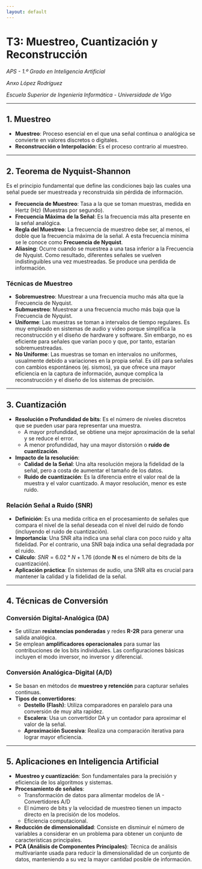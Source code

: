 ```yaml
---
layout: default
---
```


# T3: Muestreo, Cuantización y Reconstrucción
*APS - 1.º Grado en Inteligencia Artificial*

*Anxo López Rodríguez*

*Escuela Superior de Ingeniería Informática - Universidade de Vigo*

---

## 1. Muestreo
* **Muestreo**: Proceso esencial en el que una señal continua o analógica se convierte en valores discretos o digitales.
* **Reconstrucción o Interpolación**: Es el proceso contrario al muestreo.

---

## 2. Teorema de Nyquist-Shannon
Es el principio fundamental que define las condiciones bajo las cuales una señal puede ser muestreada y reconstruida sin pérdida de información.

* **Frecuencia de Muestreo**: Tasa a la que se toman muestras, medida en Hertz (Hz) (Muestras por segundo).
* **Frecuencia Máxima de la Señal**: Es la frecuencia más alta presente en la señal analógica.
* **Regla del Muestreo**: La frecuencia de muestreo debe ser, al menos, el doble que la frecuencia máxima de la señal. A esta frecuencia mínima se le conoce como **Frecuencia de Nyquist**.
* **Aliasing**: Ocurre cuando se muestrea a una tasa inferior a la Frecuencia de Nyquist. Como resultado, diferentes señales se vuelven indistinguibles una vez muestreadas. Se produce una perdida de información.

### Técnicas de Muestreo
* **Sobremuestreo**: Muestrear a una frecuencia mucho más alta que la Frecuencia de Nyquist.
* **Submuestreo**: Muestrear a una frecuencia mucho más baja que la Frecuencia de Nyquist.
* **Uniforme**: Las muestras se toman a intervalos de tiempo regulares. Es muy empleado en sistemas de audio y video porque simplifica la reconstrucción y el diseño de hardware y software. Sin embargo, no es eficiente para señales que varían poco y que, por tanto, estarían sobremuestreadas.
* **No Uniforme**: Las muestras se toman en intervalos no uniformes, usualmente debido a variaciones en la propia señal. Es útil para señales con cambios espontáneos (ej. sismos), ya que ofrece una mayor eficiencia en la captura de información, aunque complica la reconstrucción y el diseño de los sistemas de precisión.

---

## 3. Cuantización
* **Resolución o Profundidad de bits**: Es el número de niveles discretos que se pueden usar para representar una muestra.
    * A mayor profundidad, se obtiene una mejor aproximación de la señal y se reduce el error.
    * A menor profundidad, hay una mayor distorsión o **ruido de cuantización**.
* **Impacto de la resolución**:
    * **Calidad de la Señal**: Una alta resolución mejora la fidelidad de la señal, pero a costa de aumentar el tamaño de los datos.
    * **Ruido de cuantización**: Es la diferencia entre el valor real de la muestra y el valor cuantizado. A mayor resolución, menor es este ruido.

### Relación Señal a Ruido (SNR)
* **Definición**: Es una medida crítica en el procesamiento de señales que compara el nivel de la señal deseada con el nivel del ruido de fondo (incluyendo el ruido de cuantización).
* **Importancia**: Una SNR alta indica una señal clara con poco ruido y alta fidelidad. Por el contrario, una SNR baja indica una señal degradada por el ruido.
* **Cálculo**: $SNR = 6.02 * N + 1.76$ (donde **N** es el número de bits de la cuantización).
* **Aplicación práctica**: En sistemas de audio, una SNR alta es crucial para mantener la calidad y la fidelidad de la señal.

---

## 4. Técnicas de Conversión

### Conversión Digital-Analógica (DA)
* Se utilizan **resistencias ponderadas** y redes **R-2R** para generar una salida analógica.
* Se emplean **amplificadores operacionales** para sumar las contribuciones de los bits individuales. Las configuraciones básicas incluyen el modo inversor, no inversor y diferencial.

### Conversión Analógica-Digital (A/D)
* Se basan en métodos de **muestreo y retención** para capturar señales continuas.
* **Tipos de convertidores**:
    * **Destello (Flash)**: Utiliza comparadores en paralelo para una conversión de muy alta rapidez.
    * **Escalera**: Usa un convertidor DA y un contador para aproximar el valor de la señal.
    * **Aproximación Sucesiva**: Realiza una comparación iterativa para lograr mayor eficiencia.

---

## 5. Aplicaciones en Inteligencia Artificial

* **Muestreo y cuantización**: Son fundamentales para la precisión y eficiencia de los algoritmos y sistemas.
* **Procesamiento de señales**:
    * Transformación de datos para alimentar modelos de IA - Convertidores A/D
    * El número de bits y la velocidad de muestreo tienen un impacto directo en la precisión de los modelos.
    * Eficiencia computacional.
* **Reducción de dimensionalidad**: Consiste en disminuir el número de variables a considerar en un problema para obtener un conjunto de características principales.
* **PCA (Análisis de Componentes Principales)**: Técnica de análisis multivariante usada para reducir la dimensionalidad de un conjunto de datos, manteniendo a su vez la mayor cantidad posible de información.
